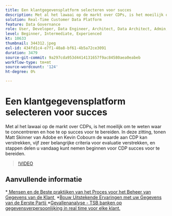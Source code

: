 ```yaml
---
title: Een klantgegevensplatform selecteren voor succes
description: Met al het lawaai op de markt over CDPs, is het moeilijk om te weten waar te concentreren en hoe te op succes voor te bereiden.
solution: Real-Time Customer Data Platform
feature: Data Governance
role: User, Developer, Data Engineer, Architect, Data Architect, Admin, Leader
level: Beginner, Intermediate, Experienced
kt: 10633
thumbnail: 344312.jpeg
exl-id: 434fd1c4-e7f1-40a8-bf61-4b5a72ce3091
duration: 3479
source-git-commit: 9a297cda953d4414131657f9ac84580aea0eabeb
workflow-type: tm+mt
source-wordcount: '124'
ht-degree: 0%

---
```


# Een klantgegevensplatform selecteren voor succes

Met al het lawaai op de markt over CDPs, is het moeilijk om te weten waar te concentreren en hoe te op succes voor te bereiden. In deze zitting, tonen Matt Skinner van Adobe en Kevin Cobourn de waarde aan CDP kan verstrekken, vijf zeer belangrijke criteria voor evaluatie verstrekken, en stappen delen u vandaag kunt nemen beginnen voor CDP succes voor te bereiden.

>[!VIDEO](https://video.tv.adobe.com/v/344312/?quality=12&learn=on)

## Aanvullende informatie

*[&#x200B; Mensen en de Beste praktijken van het Proces voor het Beheer van Gegevens van de Klant &#x200B;](people-and-process.md)
*[&#x200B; Bouw Uitstekende Ervaringen met uw Gegevens van de Eerste Partij &#x200B;](https://experienceleague.adobe.com/docs/events/customer-data-management-voices-recordings/industry/build-superb-experiences-with-your-first-party-data.html?lang=nl-NL)
*[&#x200B; Gevallenanalyse - TSB banken op gegevensverpersoonlijking in real time voor elke klant.](https://business.adobe.com/customer-success-stories/tsb-case-study.html)
